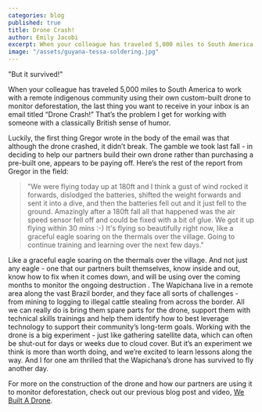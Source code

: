 ```yaml
---
categories: blog
published: true
title: Drone Crash!
author: Emily Jacobi
excerpt: When your colleague has traveled 5,000 miles to South America to work with a remote indigenous community using their own custom-built drone to monitor deforestation, the last thing you want to receive in your inbox is an email titled “Drone Crash!” That’s the problem I get for working with someone with a classically British sense of humor.
image: "/assets/guyana-tessa-soldering.jpg"
---
```

"But it survived!"

When your colleague has traveled 5,000 miles to South America to work with a remote indigenous community using their own custom-built drone to monitor deforestation, the last thing you want to receive in your inbox is an email titled “Drone Crash!” That’s the problem I get for working with someone with a classically British sense of humor.

Luckily, the first thing Gregor wrote in the body of the email was that although the drone crashed, it didn’t break. The gamble we took last fall - in deciding to help our partners build their own drone rather than purchasing a pre-built one, appears to be paying off. Here’s the rest of the report from Gregor in the field:

> "We were flying today up at 180ft and I think a gust of wind rocked it forwards, dislodged the batteries, shifted the weight forwards and sent it into a dive, and then the batteries fell out and it just fell to the ground. Amazingly after a 180ft fall all that happened was the air speed sensor fell off and could be fixed with a bit of glue. We got it up flying within 30 mins :-) It's flying so beautifully right now, like a graceful eagle soaring on the thermals over the village. Going to continue training and learning over the next few days."

Like a graceful eagle soaring on the thermals over the village. And not just any eagle - one that our partners built themselves, know inside and out, know how to fix when it comes down, and will be using over the coming months to monitor the ongoing destruction . The Wapichana live in a remote area along the vast Brazil border, and they face all sorts of challenges - from mining to logging to illegal cattle stealing from across the border. All we can really do is bring them spare parts for the drone, support them with technical skills trainings and help them identify how to best leverage technology to support their community’s long-term goals. Working with the drone is a big experiment - just like gathering satellite data, which can often be shut-out for days or weeks due to cloud cover. But it’s an experiment we think is more than worth doing, and we’re excited to learn lessons along the way. And I for one am thrilled that the Wapichana’s drone has survived to fly another day.

For more on the construction of the drone and how our partners are using it to monitor deforestation, check out our previous blog post and video, [We Built A Drone](http://www.digital-democracy.org/blog/we-built-a-drone/).
